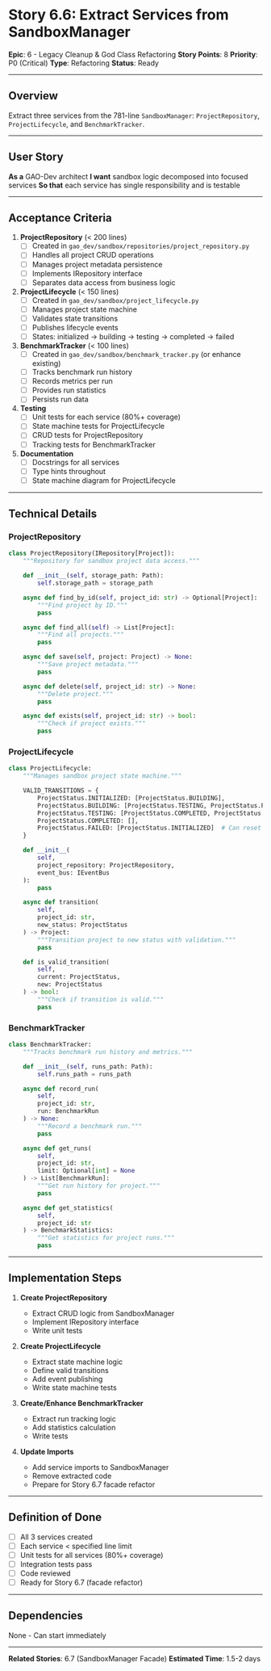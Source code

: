 # Story 6.6: Extract Services from SandboxManager

**Epic**: 6 - Legacy Cleanup & God Class Refactoring
**Story Points**: 8
**Priority**: P0 (Critical)
**Type**: Refactoring
**Status**: Ready

---

## Overview

Extract three services from the 781-line `SandboxManager`: `ProjectRepository`, `ProjectLifecycle`, and `BenchmarkTracker`.

---

## User Story

**As a** GAO-Dev architect
**I want** sandbox logic decomposed into focused services
**So that** each service has single responsibility and is testable

---

## Acceptance Criteria

1. **ProjectRepository** (< 200 lines)
   - [ ] Created in `gao_dev/sandbox/repositories/project_repository.py`
   - [ ] Handles all project CRUD operations
   - [ ] Manages project metadata persistence
   - [ ] Implements IRepository interface
   - [ ] Separates data access from business logic

2. **ProjectLifecycle** (< 150 lines)
   - [ ] Created in `gao_dev/sandbox/project_lifecycle.py`
   - [ ] Manages project state machine
   - [ ] Validates state transitions
   - [ ] Publishes lifecycle events
   - [ ] States: initialized → building → testing → completed → failed

3. **BenchmarkTracker** (< 100 lines)
   - [ ] Created in `gao_dev/sandbox/benchmark_tracker.py` (or enhance existing)
   - [ ] Tracks benchmark run history
   - [ ] Records metrics per run
   - [ ] Provides run statistics
   - [ ] Persists run data

4. **Testing**
   - [ ] Unit tests for each service (80%+ coverage)
   - [ ] State machine tests for ProjectLifecycle
   - [ ] CRUD tests for ProjectRepository
   - [ ] Tracking tests for BenchmarkTracker

5. **Documentation**
   - [ ] Docstrings for all services
   - [ ] Type hints throughout
   - [ ] State machine diagram for ProjectLifecycle

---

## Technical Details

### ProjectRepository

```python
class ProjectRepository(IRepository[Project]):
    """Repository for sandbox project data access."""

    def __init__(self, storage_path: Path):
        self.storage_path = storage_path

    async def find_by_id(self, project_id: str) -> Optional[Project]:
        """Find project by ID."""
        pass

    async def find_all(self) -> List[Project]:
        """Find all projects."""
        pass

    async def save(self, project: Project) -> None:
        """Save project metadata."""
        pass

    async def delete(self, project_id: str) -> None:
        """Delete project."""
        pass

    async def exists(self, project_id: str) -> bool:
        """Check if project exists."""
        pass
```

### ProjectLifecycle

```python
class ProjectLifecycle:
    """Manages sandbox project state machine."""

    VALID_TRANSITIONS = {
        ProjectStatus.INITIALIZED: [ProjectStatus.BUILDING],
        ProjectStatus.BUILDING: [ProjectStatus.TESTING, ProjectStatus.FAILED],
        ProjectStatus.TESTING: [ProjectStatus.COMPLETED, ProjectStatus.FAILED],
        ProjectStatus.COMPLETED: [],
        ProjectStatus.FAILED: [ProjectStatus.INITIALIZED]  # Can reset
    }

    def __init__(
        self,
        project_repository: ProjectRepository,
        event_bus: IEventBus
    ):
        pass

    async def transition(
        self,
        project_id: str,
        new_status: ProjectStatus
    ) -> Project:
        """Transition project to new status with validation."""
        pass

    def is_valid_transition(
        self,
        current: ProjectStatus,
        new: ProjectStatus
    ) -> bool:
        """Check if transition is valid."""
        pass
```

### BenchmarkTracker

```python
class BenchmarkTracker:
    """Tracks benchmark run history and metrics."""

    def __init__(self, runs_path: Path):
        self.runs_path = runs_path

    async def record_run(
        self,
        project_id: str,
        run: BenchmarkRun
    ) -> None:
        """Record a benchmark run."""
        pass

    async def get_runs(
        self,
        project_id: str,
        limit: Optional[int] = None
    ) -> List[BenchmarkRun]:
        """Get run history for project."""
        pass

    async def get_statistics(
        self,
        project_id: str
    ) -> BenchmarkStatistics:
        """Get statistics for project runs."""
        pass
```

---

## Implementation Steps

1. **Create ProjectRepository**
   - Extract CRUD logic from SandboxManager
   - Implement IRepository interface
   - Write unit tests

2. **Create ProjectLifecycle**
   - Extract state machine logic
   - Define valid transitions
   - Add event publishing
   - Write state machine tests

3. **Create/Enhance BenchmarkTracker**
   - Extract run tracking logic
   - Add statistics calculation
   - Write tests

4. **Update Imports**
   - Add service imports to SandboxManager
   - Remove extracted code
   - Prepare for Story 6.7 facade refactor

---

## Definition of Done

- [ ] All 3 services created
- [ ] Each service < specified line limit
- [ ] Unit tests for all services (80%+ coverage)
- [ ] Integration tests pass
- [ ] Code reviewed
- [ ] Ready for Story 6.7 (facade refactor)

---

## Dependencies

None - Can start immediately

---

**Related Stories**: 6.7 (SandboxManager Facade)
**Estimated Time**: 1.5-2 days
